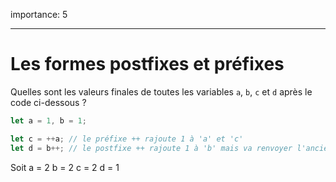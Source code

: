 importance: 5

---

# Les formes postfixes et préfixes

Quelles sont les valeurs finales de toutes les variables `a`, `b`, `c` et `d` après le code ci-dessous ?

```js
let a = 1, b = 1;

let c = ++a; // le préfixe ++ rajoute 1 à 'a' et 'c'
let d = b++; // le postfixe ++ rajoute 1 à 'b' mais va renvoyer l'ancienne valeur à 'd'
```

Soit    a = 2
        b = 2
        c = 2
        d = 1